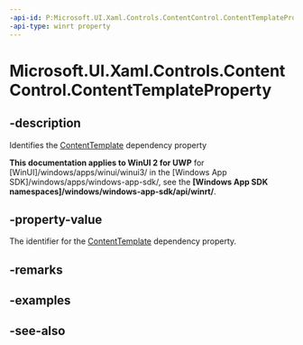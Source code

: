 ```yaml
---
-api-id: P:Microsoft.UI.Xaml.Controls.ContentControl.ContentTemplateProperty
-api-type: winrt property
---
```


<!-- Property syntax
public Windows.UI.Xaml.DependencyProperty ContentTemplateProperty { get; }
-->

# Microsoft.UI.Xaml.Controls.ContentControl.ContentTemplateProperty

## -description
Identifies the [ContentTemplate](contentcontrol_contenttemplate.md) dependency property

**This documentation applies to WinUI 2 for UWP** for [WinUI]/windows/apps/winui/winui3/ in the [Windows App SDK]/windows/apps/windows-app-sdk/, see the **[Windows App SDK namespaces]/windows/windows-app-sdk/api/winrt/**.

## -property-value
The identifier for the [ContentTemplate](contentcontrol_contenttemplate.md) dependency property.

## -remarks

## -examples

## -see-also
